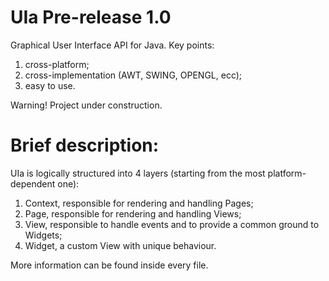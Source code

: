 # UIa Pre-release 1.0
Graphical User Interface API for Java.
Key points:
1) cross-platform;
2) cross-implementation (AWT, SWING, OPENGL, ecc);
3) easy to use.

Warning!
Project under construction.

# Brief description:

UIa is logically structured into 4 layers (starting from the most platform-dependent one):
1) Context, responsible for rendering and handling Pages;
2) Page,    responsible for rendering and handling Views;
3) View,    responsible to handle events and to provide a common ground to Widgets;
4) Widget,  a custom View with unique behaviour.

More information can be found inside every file.
